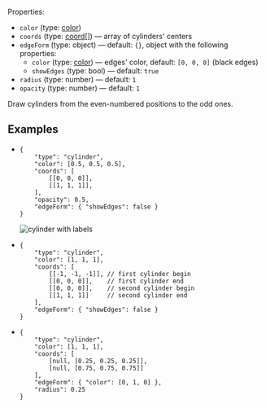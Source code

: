 Properties:
- `color` (type: [color](/mathics-threejs-backend/types/color))
- `coords` (type: [coord[]](/mathics-threejs-backend/types/coord)) — array of cylinders' centers
- `edgeForm` (type: object) — default: `{}`, object with the following properties:
  - `color` (type: [color](/mathics-threejs-backend/types/color)) — edges' color, default: `[0, 0, 0]` (black edges)
  - `showEdges` (type: bool) — default: `true`
- `radius` (type: number) — default: `1`
- `opacity` (type: number) — default: `1`

Draw cylinders from the even-numbered positions to the odd ones.

## Examples
- ```jsonc
  {
      "type": "cylinder",
      "color": [0.5, 0.5, 0.5],
      "coords": [
          [[0, 0, 0]],
          [[1, 1, 1]],
      ],
      "opacity": 0.5,
      "edgeForm": { "showEdges": false }
  }
  ```
  ![cylinder with labels](https://user-images.githubusercontent.com/62714153/127582372-001693bf-1c3a-421e-949f-e874ca842a05.png)
- ```jsonc
  {
      "type": "cylinder",
      "color": [1, 1, 1],
      "coords": [
          [[-1, -1, -1]], // first cylinder begin
          [[0, 0, 0]],    // first cylinder end
          [[0, 0, 0]],    // second cylinder begin
          [[1, 1, 1]]     // second cylinder end
      ],
      "edgeForm": { "showEdges": false }
  }
  ```
  <div class='center' id='graphics-container-1'></div>
  <script>
      drawGraphics3d(
          document.getElementById('graphics-container-1'),
          {
              elements: [
                  {
                      type: 'cylinder',
                      color: [1, 1, 1],
                      coords: [
                          [[-1, -1, -1]], // first cylinder begin
                          [[0, 0, 0]],    // first cylinder end
                          [[0, 0, 0]],    // second cylinder begin
                          [[1, 1, 1]]     // second cylinder end
                      ],
                      edgeForm: { showEdges: false }
                  }
              ],
              lighting: [
                  {
                      type: 'directional',
                      color: [1, 1, 1],
                      coords: [[1, 1, 1]]
                  }
              ],
              viewpoint: [2, -4, 4]
          }
      );
  </script>
- ```jsonc
  {
      "type": "cylinder",
      "color": [1, 1, 1],
      "coords": [
          [null, [0.25, 0.25, 0.25]],
          [null, [0.75, 0.75, 0.75]]
      ],
      "edgeForm": { "color": [0, 1, 0] },
      "radius": 0.25
  }
  ```
  <div class='center' id='graphics-container-2'></div>
  <script>
      drawGraphics3d(
          document.getElementById('graphics-container-2'),
          {
              elements: [
                  {
                      type: 'cylinder',
                      color: [1, 1, 1],
                      coords: [
                          [null, [0.25, 0.25, 0.25]],
                          [null, [0.75, 0.75, 0.75]]
                      ],
                      edgeForm: { color: [0, 1, 0] },
                      radius: 0.25
                  }
              ],
              lighting: [
                  {
                      type: 'directional',
                      color: [0.5, 0.5, 0.5],
                      coords: [null, [0, 0, 0]]
                  }
              ],
              viewpoint: [-1, 2, 4]
          }
      );
  </script>
